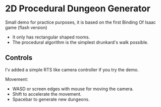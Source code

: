 # 2D Procedural Dungeon Generator

Small demo for practice purposes, it is based on the first Binding Of Isaac game (flash version)
* It only has rectangular shaped rooms.
* The procedural algorithm is the simplest drunkard's walk possible.

## Controls
I'v added a simple RTS like camera controller if you try the demo.

Movement:
* WASD or screen edges with mouse for moving the camera.
* Shift to accelerate the movement.
* Spacebar to generate new dungeons.

